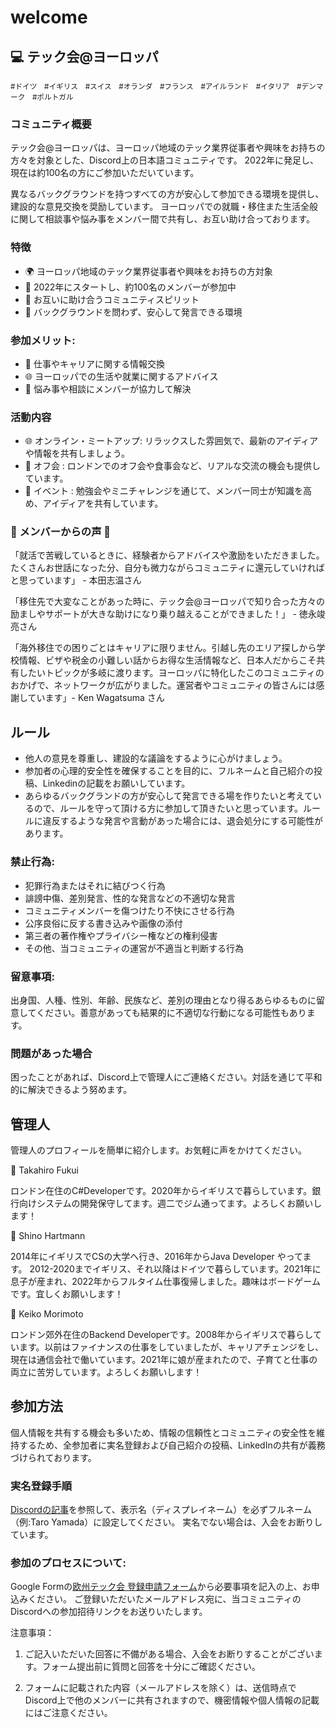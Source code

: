 # welcome

## :computer: テック会@ヨーロッパ
<sup>\#ドイツ　\#イギリス　\#スイス　\#オランダ　\#フランス　\#アイルランド　\#イタリア　\#デンマーク　\#ポルトガル </sup>

### コミュニティ概要
テック会@ヨーロッパは、ヨーロッパ地域のテック業界従事者や興味をお持ちの方々を対象とした、Discord上の日本語コミュニティです。
2022年に発足し、現在は約100名の方にご参加いただいています。

異なるバックグラウンドを持つすべての方が安心して参加できる環境を提供し、建設的な意見交換を奨励しています。
ヨーロッパでの就職・移住また生活全般に関して相談事や悩み事をメンバー間で共有し、お互い助け合っております。

### 特徴
- 🌍 ヨーロッパ地域のテック業界従事者や興味をお持ちの方対象
- 🚀 2022年にスタートし、約100名のメンバーが参加中
- 🤝 お互いに助け合うコミュニティスピリット
- 📣 バックグラウンドを問わず、安心して発言できる環境

### 参加メリット:

- 💼 仕事やキャリアに関する情報交換
- 🌐 ヨーロッパでの生活や就業に関するアドバイス
- 🤔 悩み事や相談にメンバーが協力して解決

### 活動内容
- 🌐 オンライン・ミートアップ: リラックスした雰囲気で、最新のアイディアや情報を共有しましょう。
- 🍻 オフ会 : ロンドンでのオフ会や食事会など、リアルな交流の機会も提供しています。
- 🚀 イベント : 勉強会やミニチャレンジを通じて、メンバー同士が知識を高め、アイディアを共有しています。

### 🌟 メンバーからの声 🌟
「就活で苦戦しているときに、経験者からアドバイスや激励をいただきました。たくさんお世話になった分、自分も微力ながらコミュニティに還元していければと思っています」 - 本田志温さん

「移住先で大変なことがあった時に、テック会@ヨーロッパで知り合った方々の励ましやサポートが大きな助けになり乗り越えることができました！」 - 徳永竣亮さん

「海外移住での困りごとはキャリアに限りません。引越し先のエリア探しから学校情報、ビザや税金の小難しい話からお得な生活情報など、日本人だからこそ共有したいトピックが多岐に渡ります。ヨーロッパに特化したこのコミュニティのおかげで、ネットワークが広がりました。運営者やコミュニティの皆さんには感謝しています」- Ken Wagatsuma さん

## ルール
- 他人の意見を尊重し、建設的な議論をするように心がけましょう。
- 参加者の心理的安全性を確保することを目的に、フルネームと自己紹介の投稿、Linkedinの記載をお願いしています。
- あらゆるバックグランドの方が安心して発言できる場を作りたいと考えているので、ルールを守って頂ける方に参加して頂きたいと思っています。ルールに違反するような発言や言動があった場合には、退会処分にする可能性があります。

### 禁止行為:

- 犯罪行為またはそれに結びつく行為
- 誹謗中傷、差別発言、性的な発言などの不適切な発言
- コミュニティメンバーを傷つけたり不快にさせる行為
- 公序良俗に反する書き込みや画像の添付
- 第三者の著作権やプライバシー権などの権利侵害
- その他、当コミュニティの運営が不適当と判断する行為

### 留意事項:
出身国、人種、性別、年齢、民族など、差別の理由となり得るあらゆるものに留意してください。善意があっても結果的に不適切な行動になる可能性もあります。

### 問題があった場合
困ったことがあれば、Discord上で管理人にご連絡ください。対話を通じて平和的に解決できるよう努めます。

## 管理人
管理人のプロフィールを簡単に紹介します。お気軽に声をかけてください。

:man: Takahiro Fukui

ロンドン在住のC#Developerです。2020年からイギリスで暮らしています。銀行向けシステムの開発保守してます。週二でジム通ってます。よろしくお願いします！

:woman: Shino Hartmann

2014年にイギリスでCSの大学へ行き、2016年からJava Developer やってます。
2012-2020までイギリス、それ以降はドイツで暮らしています。2021年に息子が産まれ、2022年からフルタイム仕事復帰しました。趣味はボードゲームです。宜しくお願いします！

:woman: Keiko Morimoto

ロンドン郊外在住のBackend Developerです。2008年からイギリスで暮らしています。以前はファイナンスの仕事をしていましたが、キャリアチェンジをし、現在は通信会社で働いています。2021年に娘が産まれたので、子育てと仕事の両立に苦労しています。よろしくお願いします！

## 参加方法
個人情報を共有する機会も多いため、情報の信頼性とコミュニティの安全性を維持するため、全参加者に実名登録および自己紹介の投稿、LinkedInの共有が義務づけられております。

### 実名登録手順
[Discordの記事](https://support.discord.com/hc/en-us/articles/12620128861463-New-Usernames-Display-Names
)を参照して、表示名（ディスプレイネーム）を必ずフルネーム（例:Taro Yamada）に設定してください。
実名でない場合は、入会をお断りしています。

### 参加のプロセスについて:

Google Formの[欧州テック会 登録申請フォーム](https://forms.gle/SBeNWv2cwKft5k9YA)から必要事項を記入の上、お申込みください。
ご登録いただいたメールアドレス宛に、当コミュニティのDiscordへの参加招待リンクをお送りいたします。

注意事項：
1. ご記入いただいた回答に不備がある場合、入会をお断りすることがございます。フォーム提出前に質問と回答を十分にご確認ください。

2. フォームに記載された内容（メールアドレスを除く）は、送信時点でDiscord上で他のメンバーに共有されますので、機密情報や個人情報の記載にはご注意ください。

